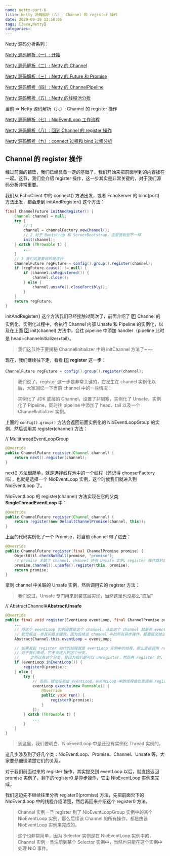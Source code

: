 ```yaml
---
name: netty-part-6
title: Netty 源码解析（六）- Channel 的 register 操作
date: 2020-09-19 12:50:06
tags: [Java,Netty]
categories: 
---
```

Netty 源码分析系列：

[Netty 源码解析（一）: 开始](/post/netty-part-1)

[Netty 源码解析（二）: Netty 的 Channel](/post/netty-part-2)

[Netty 源码解析（三）: Netty 的 Future 和 Promise](/post/netty-part-3)

[Netty 源码解析（四）: Netty 的 ChannelPipeline](/post/netty-part-4)

[Netty 源码解析（五）: Netty 的线程池分析](/post/netty-part-5)

当前 => Netty 源码解析（六）: Channel 的 register 操作

[Netty 源码解析（七）: NioEventLoop 工作流程](/post/netty-part-7)

[Netty 源码解析（八）: 回到 Channel 的 register 操作](/post/netty-part-8)

[Netty 源码解析（九）: connect 过程和 bind 过程分析](/post/netty-part-9)

## Channel 的 register 操作

经过前面的铺垫，我们已经具备一定的基础了，我们开始来把前面学到的内容揉在一起。这节，我们会介绍 register 操作，这一步其实是非常关键的，对于我们源码分析非常重要。

我们从 EchoClient 中的 connect() 方法出发，或者 EchoServer 的 bind(port) 方法出发，都会走到 initAndRegister() 这个方法：

```java
final ChannelFuture initAndRegister() {
    Channel channel = null;
    try {
        // 1
        channel = channelFactory.newChannel();
        // 2 对于 Bootstrap 和 ServerBootstrap，这里面有些不一样
        init(channel);
    } catch (Throwable t) {
        ...
    }
	// 3 我们这里要说的是这行
    ChannelFuture regFuture = config().group().register(channel);
    if (regFuture.cause() != null) {
        if (channel.isRegistered()) {
            channel.close();
        } else {
            channel.unsafe().closeForcibly();
        }
    }
    return regFuture;
}
```

initAndRegister() 这个方法我们已经接触过两次了，前面介绍了 1️⃣ Channel 的实例化，实例化过程中，会执行 Channel 内部 Unsafe 和 Pipeline 的实例化，以及在上面 2️⃣ init(channel) 方法中，会往 pipeline 中添加 handler（pipeline 此时是 head+channelnitializer+tail）。

> 我们这节终于要揭秘 ChannelInitializer 中的 initChannel 方法了~~~

现在，我们继续往下走，看看 3️⃣ **register** 这一步：

```java
ChannelFuture regFuture = config().group().register(channel);
```

> 我们说了，register 这一步是非常关键的，它发生在 channel 实例化以后，大家回忆一下当前 channel 中的一些情况：
>
> 实例化了 JDK 底层的 Channel，设置了非阻塞，实例化了 Unsafe，实例化了 Pipeline，同时往 pipeline 中添加了 head、tail 以及一个 ChannelInitializer 实例。

上面的 `config().group()` 方法会返回前面实例化的 NioEventLoopGroup 的实例，然后调用其 register(channel) 方法：

// MultithreadEventLoopGroup

```java
@Override
public ChannelFuture register(Channel channel) {
    return next().register(channel);
}
```

next() 方法很简单，就是选择线程池中的一个线程（还记得 chooserFactory 吗），也就是选择一个 NioEventLoop 实例，这个时候我们就进入到 NioEventLoop 了。

NioEventLoop 的 register(channel) 方法实现在它的父类 **SingleThreadEventLoop** 中：

```java
@Override
public ChannelFuture register(Channel channel) {
    return register(new DefaultChannelPromise(channel, this));
}
```

上面的代码实例化了一个 Promise，将当前 channel 带了进去：

```java
@Override
public ChannelFuture register(final ChannelPromise promise) {
    ObjectUtil.checkNotNull(promise, "promise");
    // promise 关联了 channel，channel 持有 Unsafe 实例，register 操作就封装在 Unsafe 中
    promise.channel().unsafe().register(this, promise);
    return promise;
}
```

拿到 channel 中关联的 Unsafe 实例，然后调用它的 register 方法：

> 我们说过，Unsafe 专门用来封装底层实现，当然这里也没那么“底层”

// AbstractChannel#**AbstractUnsafe**

```java
@Override
public final void register(EventLoop eventLoop, final ChannelPromise promise) {
    ...
    // 将这个 eventLoop 实例设置给这个 channel，从此这个 channel 就是有 eventLoop 的了
    // 我觉得这一步其实挺关键的，因为后续该 channel 中的所有异步操作，都要提交给这个 eventLoop 来执行
    AbstractChannel.this.eventLoop = eventLoop;

    // 如果发起 register 动作的线程就是 eventLoop 实例中的线程，那么直接调用 register0(promise)
    // 对于我们来说，它不会进入到这个分支，
    //     之所以有这个分支，是因为我们是可以 unregister，然后再 register 的，后面再仔细看
    if (eventLoop.inEventLoop()) {
        register0(promise);
    } else {
        try {
            // 否则，提交任务给 eventLoop，eventLoop 中的线程会负责调用 register0(promise)
            eventLoop.execute(new Runnable() {
                @Override
                public void run() {
                    register0(promise);
                }
            });
        } catch (Throwable t) {
            ...
        }
    }
}
```

> 到这里，我们要明白，NioEventLoop 中是还没有实例化 Thread 实例的。

这几步涉及到了好几个类：NioEventLoop、Promise、Channel、Unsafe 等，大家要仔细理清楚它们的关系。

对于我们前面过来的 register 操作，其实提交到 eventLoop 以后，就直接返回 promise 实例了，剩下的register0 是异步操作，它由 NioEventLoop 实例来完成。

我们这边先不继续往里分析 register0(promise) 方法，先把前面欠下的 NioEventLoop 中的线程介绍清楚，然后再回来介绍这个 register0 方法。

> Channel 实例一旦 register 到了 NioEventLoopGroup 实例中的某个 NioEventLoop 实例，那么后续该 Channel 的所有操作，都是由该 NioEventLoop 实例来完成的。
>
> 这个也非常简单，因为 Selector 实例是在 NioEventLoop 实例中的，Channel 实例一旦注册到某个 Selector 实例中，当然也只能在这个实例中处理 NIO 事件。